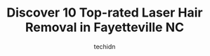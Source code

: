 ---
layout: ampstory
image: https://i0.wp.com/www.depkes.org/wp-content/uploads/2023/06/laser-hair-removal-0-in-fayetteville-nc-1685838550.jpeg?resize=640,853
author: techidn
featured: false
description: Discover the impressive array of Laser Hair Removal options in Fayetteville NC, where you can find 10 of the largest Laser Hair Removal establishments in the area. From renowned classics to 
title: Discover 10 Top-rated Laser Hair Removal in Fayetteville NC
cover:
   title: Discover 10 Top-rated Laser Hair Removal in Fayetteville NC
   subtitle: Rickpate
   background: https://www.depkes.org/wp-content/uploads/2023/06/laser-hair-removal-0-in-fayetteville-nc-1685838550.jpeg

pages: 
 - layout: thirds
   top: <h1>#1 Desire Threading and Waxing Salon (Spa)</h1>
   bottom: "<p>DONNA - The miracle worker! Came as a walk-in and leaving a loyal client! I have been looking for someone certified in Lash Lifting who can safely take care of my e</p>"
   background: https://www.depkes.org/wp-content/uploads/2023/06/laser-hair-removal-1-in-fayetteville-nc-1685838551.png
   backgroundblur: true
 - layout: thirds
   top: <h1>#2 European Wax Center</h1>
   bottom: "<p>I would recommend European Wax Center to anyone! Bella was amazing. I had never been waxed before and was a little apprehensive but she made sure I was comfortable and ma</p>"
   background: https://www.depkes.org/wp-content/uploads/2023/06/laser-hair-removal-2-in-fayetteville-nc-1685838552.jpeg
   cta:
      link: https://www.depkes.org/blog/discover-10-top-rated-laser-hair-removal-in-fayetteville-nc/
      text: Discover 10 Top-rated Laser Hair Removal in Fayetteville NC
 - layout: thirds
   top: <h1>#3 Cape Fear Aesthetics</h1>
   bottom: "<p>2053 Valleygate Dr #102b, Fayetteville, NC 28304, United States</p>"
   background: https://www.depkes.org/wp-content/uploads/2023/06/laser-hair-removal-3-in-fayetteville-nc-1685838552.png
   cta:
      link: https://www.depkes.org/blog/discover-10-top-rated-laser-hair-removal-in-fayetteville-nc/
      text: Discover 10 Top-rated Laser Hair Removal in Fayetteville NC
 - layout: thirds
   top: <h1>#4 Creme + Honey Wax Salon</h1>
   bottom: "<p>2625 1/2 Raeford Rd, Fayetteville, NC 28303, United States</p>"
   background: https://plus.unsplash.com/premium_photo-1664640458616-3c74f8cb4589?ixlib=rb-4.0.3&ixid=MnwxMjA3fDB8MHxwaG90by1wYWdlfHx8fGVufDB8fHx8&auto=format&fit=crop&w=640&h=853&q=80
   cta:
      link: https://www.depkes.org/blog/discover-10-top-rated-laser-hair-removal-in-fayetteville-nc/
      text: Discover 10 Top-rated Laser Hair Removal in Fayetteville NC
 - layout: thirds
   top: <h1>#5 Dr. Celia M. Mendes - Medical Spa & Gynecology</h1>
   bottom: "<p>1357 Walter Reed Rd #201, Fayetteville, NC 28304, United States</p>"
   background: https://images.unsplash.com/photo-1489648022186-8f49310909a0?ixlib=rb-4.0.3&ixid=MnwxMjA3fDB8MHxwaG90by1wYWdlfHx8fGVufDB8fHx8&auto=format&fit=crop&w=640&h=853&q=80
   cta:
      link: https://www.depkes.org/blog/discover-10-top-rated-laser-hair-removal-in-fayetteville-nc/
      text: Discover 10 Top-rated Laser Hair Removal in Fayetteville NC
 - layout: thirds
   top: <h1>#6 Milan Laser Hair Removal</h1>
   bottom: "<p>1916 Skibo Rd Ste C6, Fayetteville, NC 28314, United States</p>"
   background: https://images.unsplash.com/photo-1540457036297-448b6b99e91c?ixlib=rb-4.0.3&ixid=MnwxMjA3fDB8MHxwaG90by1wYWdlfHx8fGVufDB8fHx8&auto=format&fit=crop&w=640&h=853&q=80
   cta:
      link: https://www.depkes.org/blog/discover-10-top-rated-laser-hair-removal-in-fayetteville-nc/
      text: Discover 10 Top-rated Laser Hair Removal in Fayetteville NC
 - layout: thirds
   top: <h1>#7 Cape Fear Aesthetics-Dr. Edward Dickerson</h1>
   bottom: "<p>2053 Valleygate Dr #102a, Fayetteville, NC 28304, United States</p>"
   background: https://images.unsplash.com/photo-1567360425618-1594206637d2?ixlib=rb-4.0.3&ixid=MnwxMjA3fDB8MHxwaG90by1wYWdlfHx8fGVufDB8fHx8&auto=format&fit=crop&w=640&h=853&q=80
   cta:
      link: https://www.depkes.org/blog/discover-10-top-rated-laser-hair-removal-in-fayetteville-nc/
      text: Discover 10 Top-rated Laser Hair Removal in Fayetteville NC
 - layout: thirds
   middle: Continue reading...
   background: https://images.unsplash.com/photo-1515405295579-ba7b45403062?ixlib=rb-4.0.3&ixid=MnwxMjA3fDB8MHxwaG90by1wYWdlfHx8fGVufDB8fHx8&auto=format&fit=crop&w=640&h=853&q=80
   cta:
      link: https://www.depkes.org/blog/discover-10-top-rated-laser-hair-removal-in-fayetteville-nc/
      text: Discover 10 Top-rated Laser Hair Removal in Fayetteville NC
      
---
